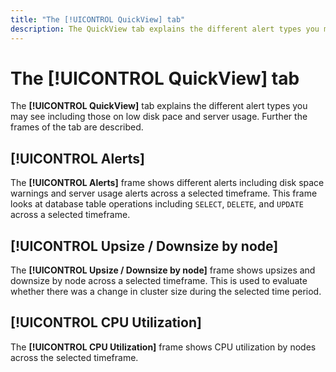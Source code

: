 ```yaml
---
title: "The [!UICONTROL QuickView] tab"
description: The QuickView tab explains the different alert types you may see including those on low disk pace and server usage.
---
```


# The [!UICONTROL QuickView] tab

The **[!UICONTROL QuickView]** tab explains the different alert types you may see including those on low disk pace and server usage. Further the frames of the tab are described.

## [!UICONTROL Alerts]

The **[!UICONTROL Alerts]** frame shows different alerts including disk space warnings and server usage alerts across a selected timeframe. This frame looks at database table operations including `SELECT`, `DELETE`, and `UPDATE` across a selected timeframe.

## [!UICONTROL Upsize / Downsize by node]

The **[!UICONTROL Upsize / Downsize by node]** frame shows upsizes and downsize by node across a selected timeframe. This is used to evaluate whether there was a change in cluster size during the selected time period.

## [!UICONTROL CPU Utilization]

The **[!UICONTROL CPU Utilization]** frame shows CPU utilization by nodes across the selected timeframe.
